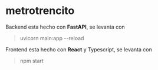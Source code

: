 #  metrotrencito
Backend esta hecho con **FastAPI**, se levanta con
>uvicorn main:app --reload

Frontend esta hecho con **React** y Typescript, se levanta con
>npm start
